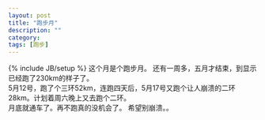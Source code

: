 ```yaml
---
layout: post
title: "跑步月"
description: ""
category: 
tags: [跑步]
---
```

{% include JB/setup %}
这个月是个跑步月。 还有一周多，五月才结束，到显示已经跑了230km的样子了。  
5月12号，跑了个三环52km，连跑四天后，5月17号又跑个让人崩溃的二环28km。计划着周六晚上又去跑个二环。       
月底就通车了。再不跑真的没机会了。 希望别崩溃。。